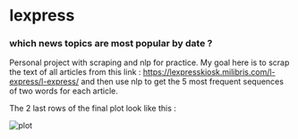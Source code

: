 # lexpress
### which news topics are most popular by date ?

Personal project with scraping and nlp for practice.
My goal here is to scrap the text of all articles from this link : https://lexpresskiosk.milibris.com/l-express/l-express/ and then use nlp to get the 5 most frequent sequences of two words for each article. 

The 2 last rows of the final plot look like this :

![plot](https://user-images.githubusercontent.com/73222888/166491376-d659fb9d-ab86-488c-8575-a0bf6268085c.png)
